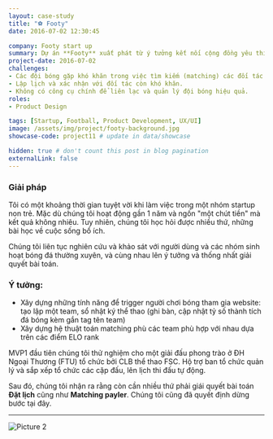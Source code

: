 ```yaml
---
layout: case-study
title: "⚽ Footy"
date: 2016-07-02 12:30:45

company: Footy start up
summary: Dự án **Footy** xuất phát từ ý tưởng kết nối cộng đồng yêu thích bóng đá, nơi bạn có thể ra sân cùng với đồng đội hoặc thậm chí là những người xa lạ. Dựa trên bài toán thực tế khi bạn phải tổ chức các trận đấu, tìm đối thủ, **Footy** đề xuất các kết quả phù hợp theo từng đội bóng và từng cầu thủ.
project-date: 2016-07-02
challenges:
- Các đội bóng gặp khó khăn trong việc tìm kiếm (matching) các đối tác để đá bóng đều đặn thường xuyên.
- Lập lịch và xác nhận với đối tác còn khó khăn.
- Không có công cụ chính để liên lạc và quản lý đội bóng hiệu quả.
roles:
- Product Design

tags: [Startup, Football, Product Development, UX/UI]
image: /assets/img/project/footy-background.jpg
showcase-code: project11 # update in data/showcase

hidden: true # don't count this post in blog pagination
externalLink: false
---
```


### Giải pháp
<p>Tôi có một khoảng thời gian tuyệt vời khi làm việc trong một nhóm startup non trẻ. Mặc dù chúng tôi hoạt động gần 1 năm và ngốn "một chút tiền" mà kết quả không nhiêu. Tuy nhiên, chúng tôi học hỏi được nhiều thứ, những bài học về cuộc sống bổ ích.</p>

Chúng tôi liên tục nghiên cứu và khảo sát với người dùng và các nhóm sinh hoạt bóng đá thường xuyên, và cùng nhau lên ý tưởng và thống nhất giải quyết bài toán.

### Ý tưởng:
- Xây dựng những tính năng để trigger người chơi bóng tham gia website: tạo lập một team, sổ nhật ký thể thao (ghi bàn, cập nhật tỷ số thành tích đá bóng kèm gắn tag tên team)
- Xây dựng hệ thuật toán matching phù các team phù hợp với nhau dựa trên các điểm ELO rank

MVP1 đầu tiên chúng tôi thử nghiệm cho một giải đấu phong trào ở ĐH Ngoại Thương (FTU) tổ chức bởi CLB thể thao FSC. Hộ trợ ban tổ chức quản lý và sắp xếp tổ chức các cặp đấu, lên lịch thi đấu tự động.

Sau đó, chúng tôi nhận ra rằng còn cần nhiều thứ phải giái quyết bài toán **Đặt lịch** cũng như **Matching payler**. Chúng tôi cũng đã quyết định dừng bước tại đây.

---

![Picture 2](/assets/img/project/footy1.jpg)



